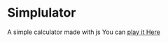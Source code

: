 # Simplulator
 A simple calculator made with js 
 You can [play it Here](https://murf-y.github.io/Simplulator/)
